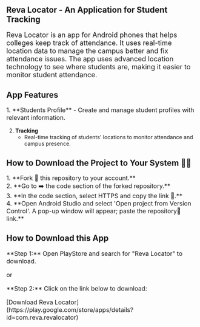  ## Reva Locator - An Application for Student Tracking

<p style="font-size:18px">Reva Locator is an app for Android phones that helps colleges keep track of attendance. It uses real-time location data to manage the campus better and fix attendance issues. The app uses advanced location technology to see where students are, making it easier to monitor student attendance.</p>

## App Features

<p style="font-size:16px">
1. **Students Profile**
   - Create and manage student profiles with relevant information.


2. **Tracking**
   - Real-time tracking of students' locations to monitor attendance and campus presence.
</p>

## How to Download the Project to Your System 👨‍💻

<p style="font-size:16px">
1. **Fork 🍴 this repository to your account.** <br>
2. **Go to ➡️ the code section of the forked repository.**<br>
3. **In the code section, select HTTPS and copy the link 🔗.**<br>
4. **Open Android Studio and select 'Open project from Version Control'. A pop-up window will appear; paste the repository📂 link.**
</p>

## How to Download this App

<p style="font-size:16px">**Step 1:** Open PlayStore and search for "Reva Locator" to download.</p>

<p style="font-size:16px">or</p>

<p style="font-size:16px">**Step 2:** Click on the link below to download:</p>
<p style="font-size:16px">[Download Reva Locator](https://play.google.com/store/apps/details?id=com.reva.revalocator)</p>

